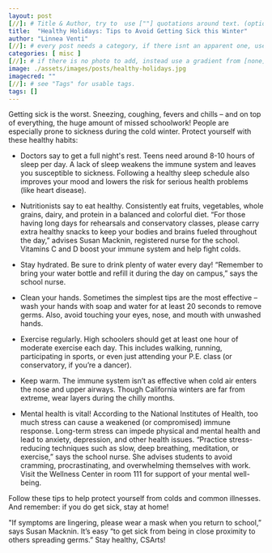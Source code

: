 ```yaml
---
layout: post
[//]: # Title & Author, try to  use [""] quotations around text. (optional, just formality).
title:  "Healthy Holidays: Tips to Avoid Getting Sick this Winter"
author: "Linnea Venti"
[//]: # every post needs a category, if there isnt an apparent one, use [misc].
categories: [ misc ]
[//]: # if there is no photo to add, instead use a gradient from [none] folder by picking a number from 1-10. (all gradients are .jpg)
image: ./assets/images/posts/healthy-holidays.jpg
imagecred: ""
[//]: # see "Tags" for usable tags.
tags: []
---
```

Getting sick is the worst. Sneezing, coughing, fevers and chills – and on top of everything, the huge amount of missed schoolwork! People are especially prone to sickness during the cold winter. Protect yourself with these healthy habits:

- Doctors say to get a full night's rest. Teens need around 8-10 hours of sleep per day. A lack of sleep weakens the immune system and leaves you susceptible to sickness. Following a healthy sleep schedule also improves your mood and lowers the risk for serious health problems (like heart disease).

- Nutritionists say to eat healthy. Consistently eat fruits, vegetables, whole grains, dairy, and protein in a balanced and colorful diet. “For those having long days for rehearsals and conservatory classes, please carry extra healthy snacks to keep your bodies and brains fueled throughout the day,” advises Susan Macknin, registered nurse for the school. Vitamins C and D boost your immune system and help fight colds. 

- Stay hydrated. Be sure to drink plenty of water every day! “Remember to bring your water bottle and refill it during the day on campus,” says the school nurse.

- Clean your hands. Sometimes the simplest tips are the most effective – wash your hands with soap and water for at least 20 seconds to remove germs. Also, avoid touching your eyes, nose, and mouth with unwashed hands.

- Exercise regularly. High schoolers should get at least one hour of moderate exercise each day. This includes walking, running, participating in sports, or even just attending your P.E. class (or conservatory, if you’re a dancer).

- Keep warm. The immune system isn’t as effective when cold air enters the nose and upper airways. Though California winters are far from extreme, wear layers during the chilly months.

- Mental health is vital! According to the National Institutes of Health, too much stress can cause a weakened (or compromised) immune response. Long-term stress can impede physical and mental health and lead to anxiety, depression, and other health issues. “Practice stress-reducing techniques such as slow, deep breathing, meditation, or exercise,” says the school nurse. She advises students to avoid cramming, procrastinating, and overwhelming themselves with work. Visit the Wellness Center in room 111 for support of your mental well-being.

Follow these tips to help protect yourself from colds and common illnesses. And remember: if you do get sick, stay at home! 

"If symptoms are lingering, please wear a mask when you return to school,” says Susan Macknin. It’s easy “to get sick from being in close proximity to others spreading germs.” Stay healthy, CSArts!